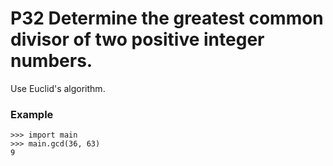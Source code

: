 # P32 Determine the greatest common divisor of two positive integer numbers.

Use Euclid's algorithm.

### Example
```
>>> import main
>>> main.gcd(36, 63)
9
```
